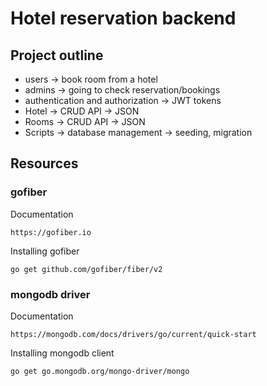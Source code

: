 # Hotel reservation backend

## Project outline
- users -> book room from a hotel
- admins -> going to check reservation/bookings
- authentication and authorization -> JWT tokens
- Hotel -> CRUD API -> JSON
- Rooms -> CRUD API -> JSON
- Scripts -> database management -> seeding, migration

## Resources
### gofiber
Documentation
```
https://gofiber.io
```

Installing gofiber
```
go get github.com/gofiber/fiber/v2
```

### mongodb driver
Documentation
```
https://mongodb.com/docs/drivers/go/current/quick-start
```

Installing mongodb client
```
go get go.mongodb.org/mongo-driver/mongo
```
